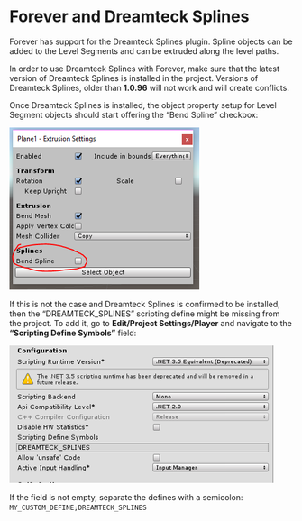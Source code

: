 # Forever and Dreamteck Splines

Forever has support for the Dreamteck Splines plugin. Spline objects can be added to the Level
Segments and can be extruded along the level paths.

In order to use Dreamteck Splines with Forever, make sure that the latest version of Dreamteck
Splines is installed in the project. Versions of Dreamteck Splines, older than **1.0.96** will not work and
will create conflicts.

Once Dreamteck Splines is installed, the object property setup for Level Segment objects should
start offering the “Bend Spline” checkbox:

![](./_images/147.png)

If this is not the case and Dreamteck Splines is confirmed to be installed, then the
“DREAMTECK_SPLINES” scripting define might be missing from the project. To add it, go to
**Edit/Project Settings/Player** and navigate to the **“Scripting Define Symbols”** field:

![](./_images/148.png)

If the field is not empty, separate the defines with a semicolon:
```MY_CUSTOM_DEFINE;DREAMTECK_SPLINES```